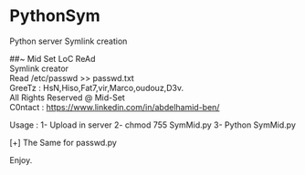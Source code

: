 # PythonSym
Python server Symlink creation

##~ Mid Set LoC ReAd                         
 Symlink creator                          
Read /etc/passwd >> passwd.txt              
GreeTz : HsN,Hiso,Fat7,vir,Marco,oudouz,D3v.  
All Rights Reserved @ Mid-Set        
C0ntact : https://www.linkedin.com/in/abdelhamid-ben/          

Usage : 
1- Upload in server
2- chmod 755 SymMid.py
3- Python SymMid.py

[+] The Same for passwd.py


Enjoy.
